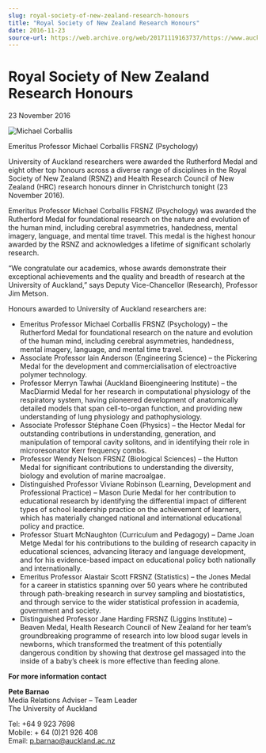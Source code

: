 ```yaml
---
slug: royal-society-of-new-zealand-research-honours
title: "Royal Society of New Zealand Research Honours"
date: 2016-11-23
source-url: https://web.archive.org/web/20171119163737/https://www.auckland.ac.nz/en/about/news-events-and-notices/news/news-2016/11/royal-society-of-new-zealand-research-honours.html
---
```

Royal Society of New Zealand Research Honours
=============================================

23 November 2016

![Michael Corballis](https://www.auckland.ac.nz/en/about/news-events-and-notices/news/news-2016/11/royal-society-of-new-zealand-research-honours/_jcr_content/par/textimage/image.img.jpg/1479783509528.jpg "Michael Corballis")

Emeritus Professor Michael Corballis FRSNZ (Psychology)

University of Auckland researchers were awarded the Rutherford Medal and eight other top honours across a diverse range of disciplines in the Royal Society of New Zealand (RSNZ) and Health Research Council of New Zealand (HRC) research honours dinner in Christchurch tonight (23 November 2016).  
  
Emeritus Professor Michael Corballis FRSNZ (Psychology) was awarded the Rutherford Medal for foundational research on the nature and evolution of the human mind, including cerebral asymmetries, handedness, mental imagery, language, and mental time travel. This medal is the highest honour awarded by the RSNZ and acknowledges a lifetime of significant scholarly research.  
  
“We congratulate our academics, whose awards demonstrate their exceptional achievements and the quality and breadth of research at the University of Auckland,” says Deputy Vice-Chancellor (Research), Professor Jim Metson.  
  
Honours awarded to University of Auckland researchers are:  
  

*   Emeritus Professor Michael Corballis FRSNZ (Psychology) – the Rutherford Medal for foundational research on the nature and evolution of the human mind, including cerebral asymmetries, handedness, mental imagery, language, and mental time travel.
*   Associate Professor Iain Anderson (Engineering Science) – the Pickering Medal for the development and commercialisation of electroactive polymer technology.
*   Professor Merryn Tawhai (Auckland Bioengineering Institute) – the MacDiarmid Medal for her research in computational physiology of the respiratory system, having pioneered development of anatomically detailed models that span cell-to-organ function, and providing new understanding of lung physiology and pathophysiology.
*   Associate Professor Stéphane Coen (Physics) – the Hector Medal for outstanding contributions in understanding, generation, and manipulation of temporal cavity solitons, and in identifying their role in microresonator Kerr frequency combs.
*   Professor Wendy Nelson FRSNZ (Biological Sciences) – the Hutton Medal for significant contributions to understanding the diversity, biology and evolution of marine macroalgae.
*   Distinguished Professor Viviane Robinson (Learning, Development and Professional Practice) – Mason Durie Medal for her contribution to educational research by identifying the differential impact of different types of school leadership practice on the achievement of learners, which has materially changed national and international educational policy and practice.
*   Professor Stuart McNaughton (Curriculum and Pedagogy) – Dame Joan Metge Medal for his contributions to the building of research capacity in educational sciences, advancing literacy and language development, and for his evidence-based impact on educational policy both nationally and internationally.
*   Emeritus Professor Alastair Scott FRSNZ (Statistics) – the Jones Medal for a career in statistics spanning over 50 years where he contributed through path-breaking research in survey sampling and biostatistics, and through service to the wider statistical profession in academia, government and society.
*   Distinguished Professor Jane Harding FRSNZ (Liggins Institute) – Beaven Medal, Health Research Council of New Zealand for her team’s groundbreaking programme of research into low blood sugar levels in newborns, which transformed the treatment of this potentially dangerous condition by showing that dextrose gel massaged into the inside of a baby’s cheek is more effective than feeding alone.  
      
    

**For more information contact**

**Pete Barnao**  
Media Relations Adviser – Team Leader  
The University of Auckland

Tel: +64 9 923 7698  
Mobile: + 64 (0)21 926 408  
Email: [p.barnao@auckland.ac.nz](mailto:p.barnao@auckland.ac.nz)